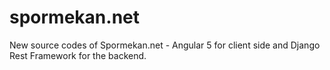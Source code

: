 # spormekan.net
New source codes of Spormekan.net - Angular 5 for client side and Django Rest Framework for the backend.
